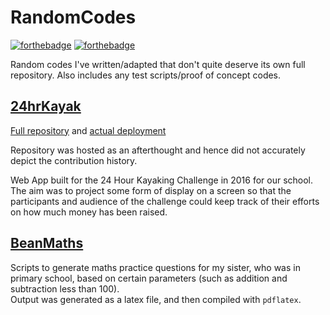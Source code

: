 # RandomCodes

[![forthebadge](https://forthebadge.com/images/badges/made-with-python.svg)](https://forthebadge.com)
[![forthebadge](https://forthebadge.com/images/badges/made-with-c-plus-plus.svg)](https://forthebadge.com)

Random codes I've written/adapted that don't quite deserve its own full repository. Also includes any test scripts/proof of concept codes.

## [24hrKayak](//github.com/sunjerry019/RandomCodes/tree/master/24hrKayak)

[Full repository](//github.com/yicheng340/StaticKayakingTimerDisplay) and [actual deployment](//infocommsociety.com/~yicheng/24hrkayak/)

Repository was hosted as an afterthought and hence did not accurately depict the contribution history.

Web App built for the 24 Hour Kayaking Challenge in 2016 for our school. The aim was to project some form of display on a screen so that the participants and audience of the challenge could keep track of their efforts on how much money has been raised.

## [BeanMaths](//github.com/sunjerry019/RandomCodes/tree/master/BeanMaths)

Scripts to generate maths practice questions for my sister, who was in primary school, based on certain parameters (such as addition and subtraction less than 100). <br>
Output was generated as a latex file, and then compiled with `pdflatex`.
